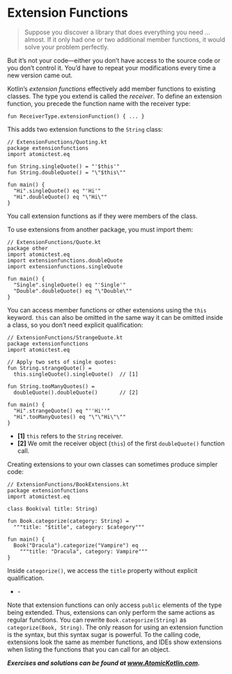 # Extension Functions

> Suppose you discover a library that does everything you need … almost. If it only had one or two additional member functions, it would solve your problem perfectly.

But it’s not your code—either you don’t have access to the source code or you don’t control it. You’d have to repeat your modifications every time a new version came out.

Kotlin’s *extension functions* effectively add member functions to existing classes. The type you extend is called the *receiver*. To define an extension function, you precede the function name with the receiver type:

```
fun ReceiverType.extensionFunction() { ... }
```

This adds two extension functions to the `String` class:

```
// ExtensionFunctions/Quoting.kt
package extensionfunctions
import atomictest.eq

fun String.singleQuote() = "'$this'"
fun String.doubleQuote() = "\"$this\""

fun main() {
  "Hi".singleQuote() eq "'Hi'"
  "Hi".doubleQuote() eq "\"Hi\""
}
```

You call extension functions as if they were members of the class.

To use extensions from another package, you must import them:

```
// ExtensionFunctions/Quote.kt
package other
import atomictest.eq
import extensionfunctions.doubleQuote
import extensionfunctions.singleQuote

fun main() {
  "Single".singleQuote() eq "'Single'"
  "Double".doubleQuote() eq "\"Double\""
}
```

You can access member functions or other extensions using the `this` keyword. `this` can also be omitted in the same way it can be omitted inside a class, so you don’t need explicit qualification:

```
// ExtensionFunctions/StrangeQuote.kt
package extensionfunctions
import atomictest.eq

// Apply two sets of single quotes:
fun String.strangeQuote() =
  this.singleQuote().singleQuote()  // [1]

fun String.tooManyQuotes() =
  doubleQuote().doubleQuote()       // [2]

fun main() {
  "Hi".strangeQuote() eq "''Hi''"
  "Hi".tooManyQuotes() eq "\"\"Hi\"\""
}
```

- **[1]** `this` refers to the `String` receiver.
- **[2]** We omit the receiver object (`this`) of the first `doubleQuote()` function call.

Creating extensions to your own classes can sometimes produce simpler code:

```
// ExtensionFunctions/BookExtensions.kt
package extensionfunctions
import atomictest.eq

class Book(val title: String)

fun Book.categorize(category: String) =
  """title: "$title", category: $category"""

fun main() {
  Book("Dracula").categorize("Vampire") eq
    """title: "Dracula", category: Vampire"""
}
```

Inside `categorize()`, we access the `title` property without explicit qualification.

- \-

Note that extension functions can only access `public` elements of the type being extended. Thus, extensions can only perform the same actions as regular functions. You can rewrite `Book.categorize(String)` as `categorize(Book, String)`. The only reason for using an extension function is the syntax, but this syntax sugar is powerful. To the calling code, extensions look the same as member functions, and IDEs show extensions when listing the functions that you can call for an object.

***Exercises and solutions can be found at www.AtomicKotlin.com.***